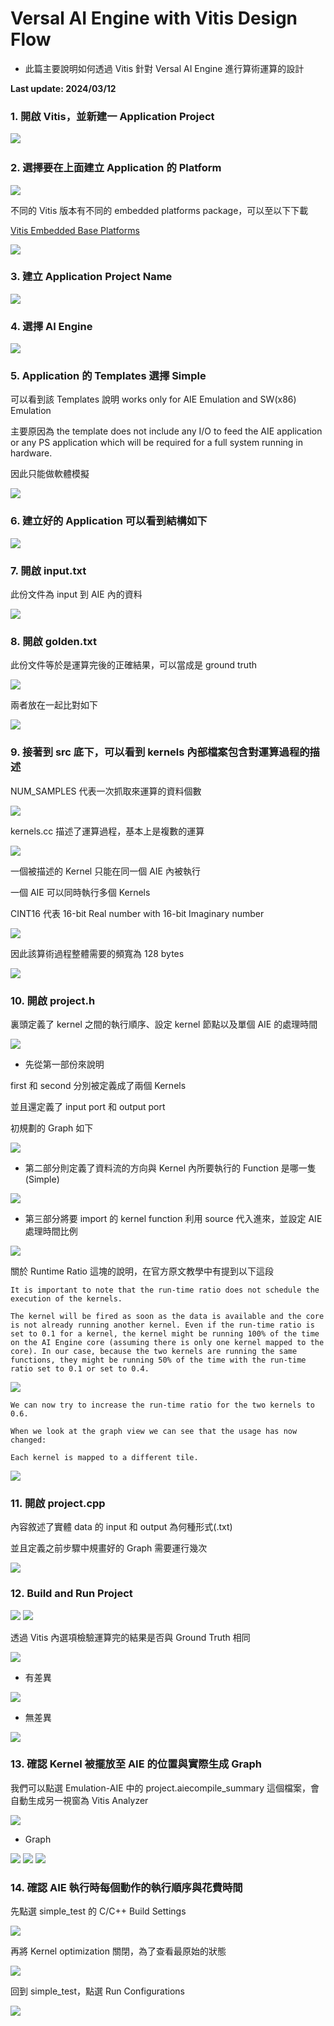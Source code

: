 # Versal AI Engine with Vitis Design Flow
+ 此篇主要說明如何透過 Vitis 針對 Versal AI Engine 進行算術運算的設計

**Last update: 2024/03/12**

### 1. 開啟 Vitis，並新建一 Application Project

​<img src="Images/AI1.PNG"/>

### 2. 選擇要在上面建立 Application 的 Platform

<img src="Images/AI2.PNG"/>

不同的 Vitis 版本有不同的 embedded platforms package，可以至以下下載

[Vitis Embedded Base Platforms](https://www.xilinx.com/support/download/index.html/content/xilinx/en/downloadNav/embedded-platforms.html)

<img src="Images/AI3.PNG"/>

### 3. 建立 Application Project Name

<img src="Images/AI4.PNG"/>

### 4. 選擇 AI Engine

<img src="Images/AI5.PNG"/>

### 5. Application 的 Templates 選擇 Simple
可以看到該 Templates 說明 works only for AIE Emulation and SW(x86) Emulation

主要原因為 the template does not include any I/O to feed the AIE application or any PS application which will be required for a full system running in hardware.

因此只能做軟體模擬

<img src="Images/AI6.PNG"/>

### 6. 建立好的 Application 可以看到結構如下

<img src="Images/AI7.PNG"/>

### 7. 開啟 input.txt
此份文件為 input 到 AIE 內的資料

<img src="Images/AI8.PNG"/>

### 8. 開啟 golden.txt
此份文件等於是運算完後的正確結果，可以當成是 ground truth

<img src="Images/AI9.PNG"/>

兩者放在一起比對如下

<img src="Images/AI10.PNG"/>

### 9. 接著到 src 底下，可以看到 kernels 內部檔案包含對運算過程的描述
NUM_SAMPLES 代表一次抓取來運算的資料個數

<img src="Images/AI11.PNG"/>

kernels.cc 描述了運算過程，基本上是複數的運算

<img src="Images/AI12.PNG"/>

一個被描述的 Kernel 只能在同一個 AIE 內被執行

一個 AIE 可以同時執行多個 Kernels

CINT16 代表 16-bit Real number with 16-bit Imaginary number

<img src="Images/AI13.PNG"/>

因此該算術過程整體需要的頻寬為 128 bytes

<img src="Images/AI14.PNG"/>

### 10. 開啟 project.h
裏頭定義了 kernel 之間的執行順序、設定 kernel 節點以及單個 AIE 的處理時間

<img src="Images/AI15.PNG"/>

+ 先從第一部份來說明

first 和 second 分別被定義成了兩個 Kernels

並且還定義了 input port 和 output port

初規劃的 Graph 如下

<img src="Images/AI16.PNG"/>

+ 第二部分則定義了資料流的方向與 Kernel 內所要執行的 Function 是哪一隻(Simple)

<img src="Images/AI17.PNG"/>

+ 第三部分將要 import 的 kernel function 利用 source 代入進來，並設定 AIE 處理時間比例

<img src="Images/AI18.PNG"/>

關於 Runtime Ratio 這塊的說明，在官方原文教學中有提到以下這段
```
It is important to note that the run-time ratio does not schedule the execution of the kernels.

The kernel will be fired as soon as the data is available and the core is not already running another kernel. Even if the run-time ratio is set to 0.1 for a kernel, the kernel might be running 100% of the time on the AI Engine core (assuming there is only one kernel mapped to the core). In our case, because the two kernels are running the same functions, they might be running 50% of the time with the run-time ratio set to 0.1 or set to 0.4.
```

<img src="Images/AI19.PNG"/>

```
We can now try to increase the run-time ratio for the two kernels to 0.6.

When we look at the graph view we can see that the usage has now changed:

Each kernel is mapped to a different tile.
```

<img src="Images/AI20.PNG"/>

### 11. 開啟 project.cpp
內容敘述了實體 data 的 input 和 output 為何種形式(.txt)

並且定義之前步驟中規畫好的 Graph 需要運行幾次

<img src="Images/AI21.PNG"/>

### 12. Build and Run Project

<img src="Images/AI22.PNG"/>

<img src="Images/AI23.PNG"/>

透過 Vitis 內選項檢驗運算完的結果是否與 Ground Truth 相同

<img src="Images/AI24.PNG"/>

+ 有差異
<img src="Images/AI25.PNG"/>

+ 無差異
<img src="Images/AI26.PNG"/>

### 13. 確認 Kernel 被擺放至 AIE 的位置與實際生成 Graph
我們可以點選 Emulation-AIE 中的 project.aiecompile_summary 這個檔案，會自動生成另一視窗為 Vitis Analyzer

<img src="Images/AI27.PNG"/>

+ Graph

<img src="Images/AI28.PNG"/>

<img src="Images/AI29.PNG"/>

<img src="Images/AI30.PNG"/>

### 14. 確認 AIE 執行時每個動作的執行順序與花費時間
先點選 simple_test 的 C/C++ Build Settings

<img src="Images/AI31.PNG"/>

再將 Kernel optimization 關閉，為了查看最原始的狀態

<img src="Images/AI32.PNG"/>

回到 simple_test，點選 Run Configurations

<img src="Images/AI33.PNG"/>
